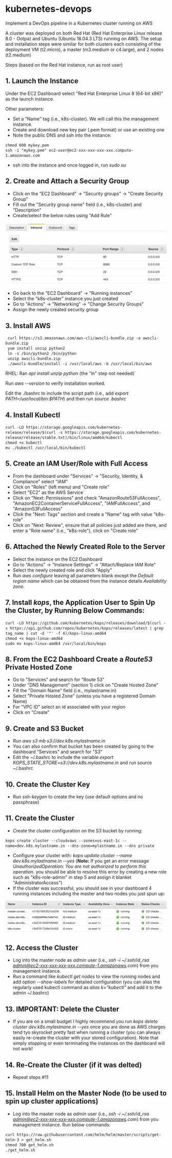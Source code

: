 # kubernetes-devops
Implement a DevOps pipeline in a Kubernetes cluster running on AWS

A cluster was deployed on both Red Hat (Red Hat Enterprise Linux release 8.0 - Ootpa) and Ubuntu (Ubuntu 18.04.3 LTS) running on AWS. The setup and installation steps were similar for both clusters each consisting of the deployment VM (t2.micro), a master (m3.medium or c4.large), and 2 nodes (t2.medium)

Steps (based on the Red Hat instance, run as root user)

## 1. Launch the Instance
Under the EC2 Dashboard select "Red Hat Enterprise Linux 8 (64-bit x86)" as the launch instance.

Other parameters:
* Set a "Name" tag (i.e., k8s-cluster). We will call this the management instance.
* Create and download new key pair (.pem format) or use an existing one
* Note the public DNS and ssh into the instance:
```
chmod 600 mykey.pem
ssh -i "mykey.pem" ec2-user@ec2-xxx-xxx-xxx-xxx.compute-1.amazonaws.com
```

* ssh into the instance and once logged in, run _sudo su_

## 2. Create and Attach a Security Group
* Click on the "EC2 Dashboard" -> "Security groups" -> "Create Security Group"
* Fill out the "Security group name" field (i.e., k8s-cluster) and "Description"
* Create/select the below rules using "Add Rule"

![Alt text](/images/security_groups.png?raw=true "Security Groups")

* Go back to the "EC2 Dashboard" -> "Running instances"
* Select the "k8s-cluster" instance you just created
* Go to "Actions" -> "Networking" -> "Change Security Groups"
* Assign the newly created security group


## 3. Install AWS
```
 curl https://s3.amazonaws.com/aws-cli/awscli-bundle.zip -o awscli-bundle.zip
 yum install unzip python2
 ln -s /bin/python2 /bin/python
 unzip awscli-bundle.zip
 ./awscli-bundle/install -i /usr/local/aws -b /usr/local/bin/aws
```
 RHEL: Ran _apt install unzip python_ (the "ln" step not needed)`

 Run _aws --version_ to verify installation worked.
 
 Edit the ./bashrc to include the script path (i.e., add _export PATH=/usr/local/bin:$PATH_) and then run _source .bashrc_

## 4. Install Kubectl
```
curl -LO https://storage.googleapis.com/kubernetes-release/release/$(curl -s https://storage.googleapis.com/kubernetes-release/release/stable.txt)/bin/linux/amd64/kubectl
chmod +x kubectl 
mv ./kubectl /usr/local/bin/kubectl
```

## 5. Create an IAM User/Role with Full Access
* From the dashboard under "Services" -> "Security, Identity, & Compliance" select "IAM"
* Click on "Roles" (left menu) and "Create role"
* Select "EC2" as the AWS Service`
* Click on "Next: Permissions" and check "AmazonRoute53FullAccess", "AmazonEC2ContainerServiceFullAccess", "IAMFullAccess", and "AmazonS3FullAccess"
* Click the "Next: Tags" section and create a "Name" tag with value "k8s-role"
* Click on "Next: Review", ensure that all policies just added are there, and enter a "Role name" (i.e., "k8s-role"), click on "Create role"

## 6. Attached the Newly Created Role to the Server
* Select the instance on the EC2 Dashboard
* Go to "Actions" -> "Instance Settings" -> "Attach/Replace IAM Role"
* Select the newly created role and click "Apply"
* Run _aws configure_ leaving all parameters blank except the _Default region name_ which can be obtained from the instance details _Availability zone_.

## 7. Install _kops_, the Application User to Spin Up the Cluster, by Running Below Commands:
```
curl -LO https://github.com/kubernetes/kops/releases/download/$(curl -s https://api.github.com/repos/kubernetes/kops/releases/latest | grep tag_name | cut -d '"' -f 4)/kops-linux-amd64
chmod +x kops-linux-amd64 
sudo mv kops-linux-amd64 /usr/local/bin/kops
```
## 8. From the EC2 Dashboard Create a _Route53_ Private Hosted Zone
* Go to "Services" and search for "Route 53"
* Under "DNS Management" (section 1) click on "Create Hosted Zone"
* Fill the "Domain Name" field (i.e., mylastname.in)
* Select "Private Hosted Zone" (unless you have a registered Domain Name)
* For "VPC ID" select an id associated with your region
* Click on "Create"

## 9. Create and S3 Bucket
* Run _aws s3 mb s3://dev.k8s.mylastname.in_
* You can also confirm that bucket has been created by going to the dashboard "Services" and search for "S3"
* Edit the ~/.bashrc to include the variable _export KOPS_STATE_STORE=s3://dev.k8s.mylastname.in_ and run source ~/.bashrc

## 10. Create the Cluster Key
* Run _ssh-keygen_ to create the key (use default options and no passphrase)

## 11. Create the Cluster
* Create the cluster configuration on the S3 bucket by running:
```
kops create cluster --cloud=aws --zones=us-east-1c --name=dev.k8s.mylastname.in --dns-zone=mylastname.in --dns private
```
* Configure your cluster with: _kops update cluster --name dev.k8s.mylastname.in --yes_ (__Note:__ If you get an error message _UnauthorizedOperation: You are not authorized to perform this operation._ you should be able to resolve this error by creating a new role such as "k8s-role-admin" in step 5 and assign it blanket "AdministratorAccess")
* If the cluster was successful, you should see in your dashboard 4 running instances including the master and two nodes you just spun up:

![Alt text](/images/running_instances.png?raw=true "Running Instances")

## 12. Access the Cluster
* Log into the master node as _admin_ user (i.e., _ssh -i ~/.ssh/id_rsa admin@ec2-xxx-xxx-xxx-xxx.compute-1.amazonaws.com_) from you management instance.
* Run a command like _kubectl get nodes_ to view the running nodes and add option _--show-labels_ for detailed configuration (you can alias the regularly used kubectl command as _alias k="kubectl"_ and add it to the admin ~/.bashrc)

## 13. __IMPORTANT__: Delete the Cluster
* If you are on a small budget I highly recommend you run _kops delete cluster dev.k8s.mylastnane.in --yes_ once you are done as AWS charges tend tyo skyrocket pretty fast when running a cluster (you can always easily re-create the cluster with your stored configuration). Note that simply stopping or even terminating the instances on the dashboard will not work!

## 14. Re-Create the Cluster (if it was delted)
* Repeat steps #11

## 15. Install Helm on the Master Node (to be used to spin up cluster applications)
* Log into the master node as _admin_ user (i.e., _ssh -i ~/.ssh/id_rsa admin@ec2-xxx-xxx-xxx-xxx.compute-1.amazonaws.com_) from you management instance.
Run below commands:
```
curl https://raw.githubusercontent.com/helm/helm/master/scripts/get-helm-3 > get_helm.sh
chmod 700 get_helm.sh
./get_helm.sh
```



